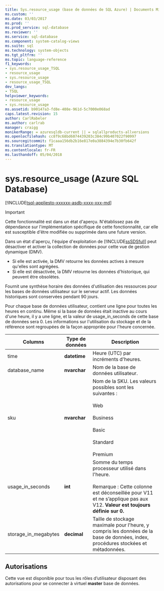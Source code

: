 ```yaml
---
title: Sys.resource_usage (base de données de SQL Azure) | Documents Microsoft
ms.custom: ''
ms.date: 03/03/2017
ms.prod: ''
ms.prod_service: sql-database
ms.reviewer: ''
ms.service: sql-database
ms.component: system-catalog-views
ms.suite: sql
ms.technology: system-objects
ms.tgt_pltfrm: ''
ms.topic: language-reference
f1_keywords:
- sys.resource_usage_TSQL
- resource_usage
- sys.resource_usage
- resource_usage_TSQL
dev_langs:
- TSQL
helpviewer_keywords:
- resource_usage
- sys.resource_usage
ms.assetid: b90147a3-fd8e-408e-961d-5c7000e068ad
caps.latest.revision: 15
author: CarlRabeler
ms.author: carlrab
manager: craigg
monikerRange: = azuresqldb-current || = sqlallproducts-allversions
ms.openlocfilehash: cc8f9c68bd6074439203c384c99b407022f90997
ms.sourcegitcommit: f1caaa156db2b16e817e0a3884394e7b30fb642f
ms.translationtype: MT
ms.contentlocale: fr-FR
ms.lasthandoff: 05/04/2018
---
```

# <a name="sysresourceusage-azure-sql-database"></a>sys.resource_usage (Azure SQL Database)
[!INCLUDE[tsql-appliesto-xxxxxx-asdb-xxxx-xxx-md](../../includes/tsql-appliesto-xxxxxx-asdb-xxxx-xxx-md.md)]

    
> [!IMPORTANT]  
>  Cette fonctionnalité est dans un état d'aperçu. N'établissez pas de dépendance sur l'implémentation spécifique de cette fonctionnalité, car elle est susceptible d'être modifiée ou supprimée dans une future version.  
>   
>  Dans un état d'aperçu, l'équipe d'exploitation de [!INCLUDE[ssSDSfull](../../includes/sssdsfull-md.md)] peut désactiver et activer la collection de données pour cette vue de gestion dynamique (DMV).  
>   
>  -   Si elle est activée, la DMV retourne les données actives à mesure qu'elles sont agrégées.  
> -   Si elle est désactivée, la DMV retourne les données d'historique, qui peuvent être obsolètes.  
  
 Fournit une synthèse horaire des données d'utilisation des ressources pour les bases de données utilisateur sur le serveur actif. Les données historiques sont conservées pendant 90 jours.  
  
 Pour chaque base de données utilisateur, contient une ligne pour toutes les heures en continu. Même si la base de données était inactive au cours d'une heure, il y a une ligne, et la valeur de usage_in_seconds de cette base de données sera 0. Les informations sur l'utilisation du stockage et de la référence sont regroupées de la façon appropriée pour l'heure concernée.  
  
|Columns|Type de données| Description|  
|-------------|---------------|-----------------|  
|time|**datetime**|Heure (UTC) par incréments d'heures.|  
|database_name|**nvarchar**|Nom de la base de données utilisateur.|  
|sku|**nvarchar**|Nom de la SKU. Les valeurs possibles sont les suivantes :<br /><br /> Web<br /><br /> Business<br /><br /> Basic<br /><br /> Standard<br /><br /> Premium|  
|usage_in_seconds|**int**|Somme du temps processeur utilisé dans l'heure.<br /><br /> Remarque : Cette colonne est déconseillée pour V11 et ne s’applique pas aux V12. **Valeur est toujours définie sur 0.**|  
|storage_in_megabytes|**decimal**|Taille de stockage maximale pour l'heure, y compris les données de la base de données, index, procédures stockées et métadonnées.|  
  
## <a name="permissions"></a>Autorisations  
 Cette vue est disponible pour tous les rôles d’utilisateur disposant des autorisations pour se connecter à virtuel **master** base de données.  
  
  
